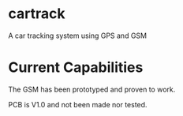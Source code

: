cartrack
========

A car tracking system using GPS and GSM


Current Capabilities
====================

The GSM has been prototyped and proven to work. 

PCB is V1.0 and not been made nor tested. 
